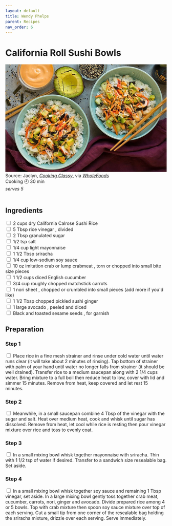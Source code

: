 ```yaml
---
layout: default
title: Wendy Phelps
parent: Recipes
nav_order: 6
---
```

# California Roll Sushi Bowls
[![Photo of yummy california roll sushi bowl recipe on a dining plate](recipes/wendy_recipe.jpg)](https://www.cookingclassy.com/california-roll-sushi-bowls/)  
Source: Jaclyn, *[Cooking Classy](https://www.cookingclassy.com/california-roll-sushi-bowls/)*, via *[WholeFoods](https://www.wholefoodsmarket.com/recipes/california-roll-sushi-bowl)*
<br>
Cooking 🕘 30 min
<br>
*serves 5*
<br>
<br>
## Ingredients
<input type="checkbox" enabled /> 2 cups dry California Calrose Sushi Rice<br>
<input type="checkbox" enabled /> 5 Tbsp rice vinegar , divided<br>
<input type="checkbox" enabled /> 2 Tbsp granulated sugar<br>
<input type="checkbox" enabled /> 1/2 tsp salt<br>
<input type="checkbox" enabled /> 1/4 cup light mayonnaise<br>
<input type="checkbox" enabled /> 1 1/2 Tbsp sriracha<br>
<input type="checkbox" enabled /> 1/4 cup low-sodium soy sauce<br>
<input type="checkbox" enabled /> 10 oz imitation crab or lump crabmeat , torn or chopped into small bite size pieces<br>
<input type="checkbox" enabled /> 1 1/2 cups diced English cucumber<br>
<input type="checkbox" enabled /> 3/4 cup roughly chopped matchstick carrots<br>
<input type="checkbox" enabled /> 1 nori sheet , chopped or crumbled into small pieces (add more if you'd like)<br>
<input type="checkbox" enabled /> 1 1/2 Tbsp chopped pickled sushi ginger<br>
<input type="checkbox" enabled /> 1 large avocado , peeled and diced<br>
<input type="checkbox" enabled /> Black and toasted sesame seeds , for garnish<br>

## Preparation
###  Step 1
<input type="checkbox" enabled /> Place rice in a fine mesh strainer and rinse under cold water until water runs clear (it will take about 2 minutes of rinsing). Tap bottom of strainer with palm of your hand until water no longer falls from strainer (it should be well drained). Transfer rice to a medium saucepan along with 2 1/4 cups water. Bring mixture to a full boil then reduce heat to low, cover with lid and simmer 15 minutes. Remove from heat, keep covered and let rest 15 minutes.<br>
### Step 2 
<input type="checkbox" enabled /> Meanwhile, in a small saucepan combine 4 Tbsp of the vinegar with the sugar and salt. Heat over medium heat, cook and whisk until sugar has dissolved. Remove from heat, let cool while rice is resting then pour vinegar mixture over rice and toss to evenly coat.<br>
### Step 3
<input type="checkbox" enabled /> In a small mixing bowl whisk together mayonnaise with sriracha. Thin with 1 1/2 tsp of water if desired. Transfer to a sandwich size resealable bag. Set aside.<br>
### Step 4
<input type="checkbox" enabled /> In a small mixing bowl whisk together soy sauce and remaining 1 Tbsp vinegar, set aside. In a large mixing bowl gently toss together crab meat, cucumber, carrots, nori, ginger and avocado. Divide prepared rice among 4 or 5 bowls. Top with crab mixture then spoon soy sauce mixture over top of each serving. Cut a small tip from one corner of the resealable bag holding the sriracha mixture, drizzle over each serving. Serve immediately.<br>
